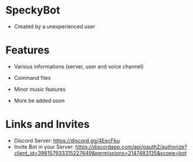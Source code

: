 # SpeckyBot
 
- Created by a unexperienced user

# Features

- Various informations (server, user and voice channel)
- Command files
- Minor music features

- More be added soon

# Links and Invites

- Discord Server: https://discord.gg/4EecFku
- Invite Bot in your Server: https://discordapp.com/api/oauth2/authorize?client_id=398157933315227649&permissions=2147483135&scope=bot
